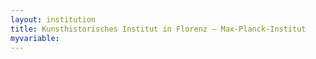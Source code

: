 ```yaml
---
layout: institution
title: Kunsthistorisches Institut in Florenz – Max-Planck-Institut
myvariable: 
---
```

